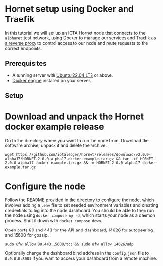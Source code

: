 # Hornet setup using Docker and Traefik
In this tutorial we will set up an [IOTA Hornet node](https://wiki.iota.org/hornet/welcome) that connects to the `alphanet` test network, using Docker to manage our services and Traefik as [a reverse proxy](https://en.wikipedia.org/wiki/Reverse_proxy) to control access to our node and route requests to the correct endpoints.

## Prerequisites
- A running server with [Ubuntu 22.04 LTS](https://releases.ubuntu.com/) or above.
- [Docker engine](https://docs.docker.com/engine/install/ubuntu/) installed on your server.

## Setup
# Download and unpack the Hornet docker example release
Go to the directory where you want to run the node from. Download the software archive, unpack it and delete the archive.

```
wget https://github.com/iotaledger/hornet/releases/download/v2.0.0-alpha17/HORNET-2.0.0-alpha17-docker-example.tar.gz && tar -xf HORNET-2.0.0-alpha17-docker-example.tar.gz && rm HORNET-2.0.0-alpha17-docker-example.tar.gz
```

# Configure the node
Follow the README provided in the directory to configure the node, which involves adding a `.env` file to set needed environment variables and creating credentials to log into the node dashboard. You should be able to then run the node using `docker compose up -d`, which starts your node as a daemon process. Shut it down with `docker compose down`.

Open ports 80 and 443 for the API and dashboard, 14626 for autopeering and 15600 for gossip.

```
sudo ufw allow 80,443,15600/tcp && sudo ufw allow 14626/udp
```

Optionally change the dashboard bind address in the `config.json` file to `0.0.0.0:8081` if you want to access your dashboard from a remote machine.